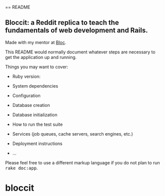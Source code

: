 == README

 ## Bloccit: a Reddit replica to teach the fundamentals of web development and Rails.
 
 Made with my mentor at [Bloc](http://bloc.io).

This README would normally document whatever steps are necessary to get the
application up and running.

Things you may want to cover:

* Ruby version: 

* System dependencies

* Configuration

* Database creation

* Database initialization

* How to run the test suite

* Services (job queues, cache servers, search engines, etc.)

* Deployment instructions

* ...


Please feel free to use a different markup language if you do not plan to run
<tt>rake doc:app</tt>.
# bloccit
